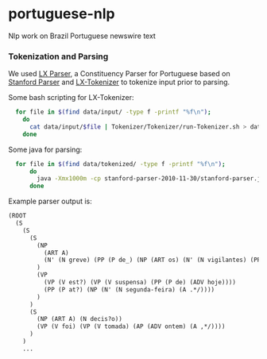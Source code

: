 # portuguese-nlp
Nlp work on Brazil Portuguese newswire text


### Tokenization and Parsing

We used [LX Parser](http://lxcenter.di.fc.ul.pt/tools/en/LXParserEN.html), a Constituency Parser for Portuguese based on [Stanford Parser](http://nlp.stanford.edu/software/lex-parser.shtml) and [LX-Tokenizer](http://lxcenter.di.fc.ul.pt/tools/en/LXTokenizerEN.html) to tokenize input prior to parsing.

Some bash scripting for LX-Tokenizer:

```bash
  for file in $(find data/input/ -type f -printf "%f\n");
    do
      cat data/input/$file | Tokenizer/Tokenizer/run-Tokenizer.sh > data/tokenized/$file ;
    done
```

Some java for parsing:

```bash
  for file in $(find data/tokenized/ -type f -printf "%f\n");
      do
  	    java -Xmx1000m -cp stanford-parser-2010-11-30/stanford-parser.jar edu.stanford.nlp.parser.lexparser.LexicalizedParser -tokenized -sentences newline -outputFormat oneline -uwModel edu.stanford.nlp.parser.lexparser.BaseUnknownWordModel cintil.ser.gz data/tokenized/$file > data/parsed/$file 2>>data/log_parse.txt ;
      done
```

Example parser output is:

```lisp
(ROOT
  (S
    (S
      (S
        (NP
          (ART A)
          (N' (N greve) (PP (P de_) (NP (ART os) (N' (N vigilantes) (PP (P de_) (NP (ART o) (N Rio)))))))
        )
        (VP
          (VP (V est?) (VP (V suspensa) (PP (P de) (ADV hoje))))
          (PP (P at?) (NP (N' (N segunda-feira) (A .*/))))
        )
      )
      (S
        (NP (ART A) (N decis?o))
        (VP (V foi) (VP (V tomada) (AP (ADV ontem) (A ,*/))))
      )
    )
    ...
```
